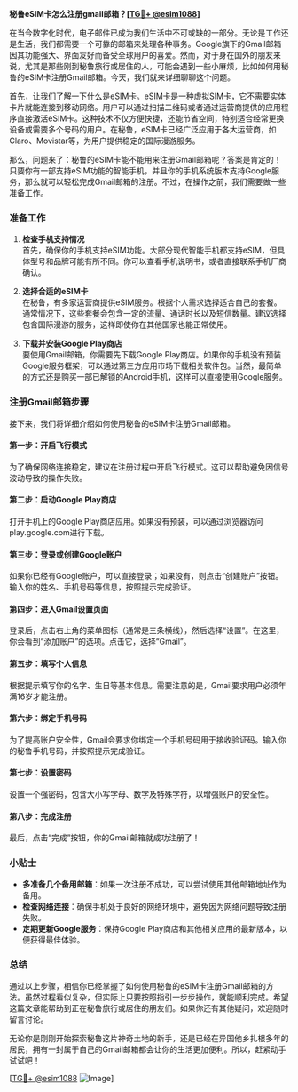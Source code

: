 **秘鲁eSIM卡怎么注册gmail邮箱？[[TG💪+ @esim1088](https://t.me/s/esim1088)]**

在当今数字化时代，电子邮件已成为我们生活中不可或缺的一部分。无论是工作还是生活，我们都需要一个可靠的邮箱来处理各种事务。Google旗下的Gmail邮箱因其功能强大、界面友好而备受全球用户的喜爱。然而，对于身在国外的朋友来说，尤其是那些刚到秘鲁旅行或居住的人，可能会遇到一些小麻烦，比如如何用秘鲁的eSIM卡注册Gmail邮箱。今天，我们就来详细聊聊这个问题。

首先，让我们了解一下什么是eSIM卡。eSIM卡是一种虚拟SIM卡，它不需要实体卡片就能连接到移动网络。用户可以通过扫描二维码或者通过运营商提供的应用程序直接激活eSIM卡。这种技术不仅方便快捷，还能节省空间，特别适合经常更换设备或需要多个号码的用户。在秘鲁，eSIM卡已经广泛应用于各大运营商，如Claro、Movistar等，为用户提供稳定的国际漫游服务。

那么，问题来了：秘鲁的eSIM卡能不能用来注册Gmail邮箱呢？答案是肯定的！只要你有一部支持eSIM功能的智能手机，并且你的手机系统版本支持Google服务，那么就可以轻松完成Gmail邮箱的注册。不过，在操作之前，我们需要做一些准备工作。

### 准备工作

1. **检查手机支持情况**  
   首先，确保你的手机支持eSIM功能。大部分现代智能手机都支持eSIM，但具体型号和品牌可能有所不同。你可以查看手机说明书，或者直接联系手机厂商确认。

2. **选择合适的eSIM卡**  
   在秘鲁，有多家运营商提供eSIM服务。根据个人需求选择适合自己的套餐。通常情况下，这些套餐会包含一定的流量、通话时长以及短信数量。建议选择包含国际漫游的服务，这样即使你在其他国家也能正常使用。

3. **下载并安装Google Play商店**  
   要使用Gmail邮箱，你需要先下载Google Play商店。如果你的手机没有预装Google服务框架，可以通过第三方应用市场下载相关软件包。当然，最简单的方式还是购买一部已解锁的Android手机，这样可以直接使用Google服务。

### 注册Gmail邮箱步骤

接下来，我们将详细介绍如何使用秘鲁的eSIM卡注册Gmail邮箱。

#### 第一步：开启飞行模式
为了确保网络连接稳定，建议在注册过程中开启飞行模式。这可以帮助避免因信号波动导致的操作失败。

#### 第二步：启动Google Play商店
打开手机上的Google Play商店应用。如果没有预装，可以通过浏览器访问play.google.com进行下载。

#### 第三步：登录或创建Google账户
如果你已经有Google账户，可以直接登录；如果没有，则点击“创建账户”按钮。输入你的姓名、手机号码等信息，按照提示完成验证。

#### 第四步：进入Gmail设置页面
登录后，点击右上角的菜单图标（通常是三条横线），然后选择“设置”。在这里，你会看到“添加账户”的选项。点击它，选择“Gmail”。

#### 第五步：填写个人信息
根据提示填写你的名字、生日等基本信息。需要注意的是，Gmail要求用户必须年满16岁才能注册。

#### 第六步：绑定手机号码
为了提高账户安全性，Gmail会要求你绑定一个手机号码用于接收验证码。输入你的秘鲁手机号码，并按照提示完成验证。

#### 第七步：设置密码
设置一个强密码，包含大小写字母、数字及特殊字符，以增强账户的安全性。

#### 第八步：完成注册
最后，点击“完成”按钮，你的Gmail邮箱就成功注册了！

### 小贴士

- **多准备几个备用邮箱**：如果一次注册不成功，可以尝试使用其他邮箱地址作为备用。
- **检查网络连接**：确保手机处于良好的网络环境中，避免因为网络问题导致注册失败。
- **定期更新Google服务**：保持Google Play商店和其他相关应用的最新版本，以便获得最佳体验。

### 总结

通过以上步骤，相信你已经掌握了如何使用秘鲁的eSIM卡注册Gmail邮箱的方法。虽然过程看似复杂，但实际上只要按照指引一步步操作，就能顺利完成。希望这篇文章能帮助到正在秘鲁旅行或居住的朋友们。如果你还有其他疑问，欢迎随时留言讨论。

无论你是刚刚开始探索秘鲁这片神奇土地的新手，还是已经在异国他乡扎根多年的居民，拥有一封属于自己的Gmail邮箱都会让你的生活更加便利。所以，赶紧动手试试吧！

[[TG💪+ @esim1088](https://t.me/s/esim1088) ![Image](https://i.postimg.cc/4NQfJmqS/Snipaste-2025-05-13-00-14-12.png)]